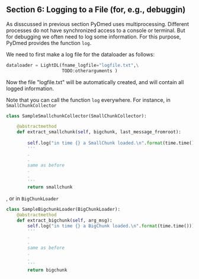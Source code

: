 ## Section 6: Logging to a File (for, e.g., debuggin)
As disscussed in previous section PyDmed uses multiprocessing. 
Different processes do not have synchronized access to a console or terminal.
But for debugging we often need to log some information. For this purpose, PyDmed provides the function `log`. 

We need to first make a log file for the dataloader as follows:
```python
dataloader = LightDL(fname_logfile="logfile.txt",\
                     TODO:otherarguments )
```
Now the file "logfile.txt" will be automatically created, and will contain all logged information.


Note that you can call the function `log` everywhere. 
For instance, in `SmallChunkCollector`
```python
class SampleSmallchunkCollector(SmallChunkCollector):

    @abstractmethod 
    def extract_smallchunk(self, bigchunk, last_message_fromroot):
        
        self.log("in time {} a SmallChunk loaded.\n".format(time.time()))
        '''
        .
        .
        same as before
        . 
        .
        '''
        return smallchunk
```

, or in `BigChunkLoader`

```python
class SampleBigchunkLoader(BigChunkLoader):
    @abstractmethod
    def extract_bigchunk(self, arg_msg):
        self.log("in time {} a BigChunk loaded.\n".format(time.time()))
        '''
        .
        .
        same as before
        . 
        .
        '''
        return bigchunk
```




